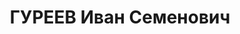 ---
title: ГУРЕЕВ Иван Семенович
description: '1893 р., с. Лопасня Серпуховського повіту Московської губ., росіянин,
  з селян, чл. ВКП(б), освіта початкова, завідуючий спортивною школою ЦК профспілки
  металургів Півдня, м. Дніпропетровськ.

  28.03.1937 р.звинувачений в участі в к/рев. організації, розстріляний 29.03.1937
  р.

  Реабілітований 31.10.1957 р.'
---